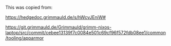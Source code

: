This was copied from:

https://hedgedoc.grimmauld.de/s/hWcvJEniW#

https://git.grimmauld.de/Grimmauld/grimm-nixos-laptop/src/commit/cebee13139f7c0084e501c69cf96f572fdb08ee1/common/tooling/apparmor
